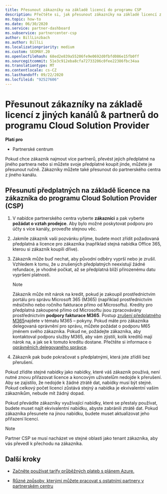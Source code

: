 ```yaml
---
title: Přesunout zákazníky na základě licencí do programu CSP
description: Přečtěte si, jak přesunout zákazníky na základě licencí z jiných kanálů nebo jiného partnera do programu Cloud Solution Provider (CSP) v partnerském centru.
ms.topic: how-to
ms.date: 06/30/2020
ms.service: partner-dashboard
ms.subservice: partnercenter-csp
author: BillLinzbach
ms.author: BillLi
ms.localizationpriority: medium
ms.custom: SEOMAY.20
ms.openlocfilehash: 68ed2e839a55206fe9e0692d0fbfd086e15fb0ff
ms.sourcegitcommit: 51e3c912eba8cfa72733206c0fee22386fbc34aa
ms.translationtype: MT
ms.contentlocale: cs-CZ
ms.lasthandoff: 09/22/2020
ms.locfileid: "92527606"
---
```

# <a name="move-license-based-customers-from-other-channels--partners-to-the-cloud-solution-provider-program"></a>Přesunout zákazníky na základě licencí z jiných kanálů & partnerů do programu Cloud Solution Provider

**Platí pro**

- Partnerské centrum

Pokud chce zákazník najmout více partnerů, převést jejich předplatné na jiného partnera nebo si můžete svoje předplatné koupit jinde, můžete je přesunout ručně. Zákazníky můžete také přesunout do partnerského centra z jiného kanálu.

## <a name="move-your-customers-license-based-subscriptions-to-the-cloud-solution-provider-program-csp"></a>Přesunutí předplatných na základě licence na zákazníka do programu Cloud Solution Provider (CSP)

1. V nabídce partnerského centra vyberte **zákazníci** a pak vyberte **požádat o vztah prodejce**. Aby bylo možné poskytovat podporu pro účty s více kanály, proveďte stejnou věc.

2. Jakmile zákazník vaši pozvánku přijme, budete moct zřídit požadovaná předplatná a licence pro zákazníka (například stejná nabídka Office 365, kterou si zákazník koupili dříve).

3. Zákazník může buď nechat, aby původní odběry vyprší nebo je zrušil. Vzhledem k tomu, že u zrušených předplatných neexistují žádné refundace, je vhodné počkat, až se předplatná blíží přirozenému datu vypršení platnosti.


   >[!NOTE]
   >Zákazník může mít nárok na kredit, pokud je zakoupil prostřednictvím portálu pro správu Microsoft 365 (M365) (například prostřednictvím měsíčního nebo ročního fakturace přímo od Microsoftu). Kredity pro předplatná zakoupené přímo od Microsoftu jsou zpracovávány prostřednictvím **podpory fakturace M365**. Postup [zrušení předplatného M365](/microsoft-365/commerce/subscriptions/cancel-your-subscription)najdete v tématu M365 – pokyny. Pokud máte pro zákazníka delegovaná oprávnění pro správu, můžete požádat o podporu M65 jménem svého zákazníka. Pokud ne, požádejte zákazníka, aby kontaktoval podporu služby M365, aby vám zjistili, kolik kreditů mají nárok na, a jak se k tomuto kreditu dostane. Přečtěte si informace o [oprávněních delegovaného správce](customers-revoke-admin-privileges.md).


4. Zákazník pak bude pokračovat s předplatnými, která jste zřídili bez přerušení.

Pokud zřídíte stejné nabídky jako nabídky, které váš zákazník používá, není nutné znovu přiřazovat licence a koncovým uživatelům nedojde k přerušení. Aby se zajistilo, že nedojde k žádné ztrátě dat, nabídky musí být stejné. Pokud celkový počet licencí zůstává stejný a nabídka je ekvivalentní vašim zákazníkům, nebude mít žádný dopad.

Pokud převádíte zákazníky využívající nabídky, které se přestaly používat, budete muset najít ekvivalentní nabídku, abyste zabránili ztrátě dat. Pokud zákazníka přesunete na jinou nabídku, budete muset aktualizovat jeho přiřazení licencí.

>[!NOTE]
> Partner CSP se musí nacházet ve stejné oblasti jako tenant zákazníka, aby vás převedl k přechodu na zákazníka.

## <a name="next-steps"></a>Další kroky

- [Začněte používat tarify průběžných plateb s plánem Azure.](azure-plan-get-started.md)
 

- [Různé způsoby, kterými můžete pracovat s ostatními partnery v partnerském centru](work-with-other-partners.md)